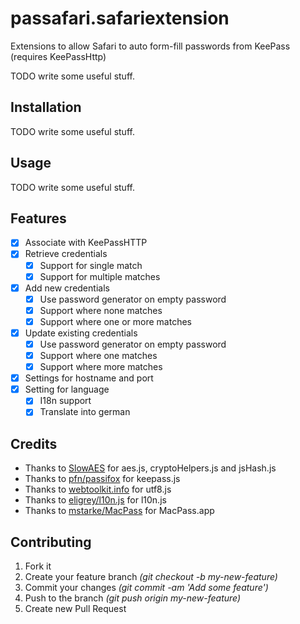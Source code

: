 # passafari.safariextension

Extensions to allow Safari to auto form-fill passwords from KeePass (requires KeePassHttp)

TODO write some useful stuff.

## Installation

TODO write some useful stuff.

## Usage

TODO write some useful stuff.

## Features

- [X] Associate with KeePassHTTP
- [X] Retrieve credentials
  - [X] Support for single match
  - [X] Support for multiple matches
- [X] Add new credentials
  - [X] Use password generator on empty password
  - [X] Support where none matches
  - [X] Support where one or more matches
- [X] Update existing credentials
  - [X] Use password generator on empty password
  - [X] Support where one matches
  - [X] Support where more matches
- [X] Settings for hostname and port
- [X] Setting for language
  - [X] I18n support
  - [X] Translate into german

## Credits

- Thanks to [SlowAES](https://code.google.com/p/slowaes/) for aes.js, cryptoHelpers.js and jsHash.js
- Thanks to [pfn/passifox](https://github.com/pfn/passifox/) for keepass.js
- Thanks to [webtoolkit.info](http://www.webtoolkit.info/javascript-utf8.html) for utf8.js
- Thanks to [eligrey/l10n.js](https://github.com/eligrey/l10n.js) for l10n.js
- Thanks to [mstarke/MacPass](https://github.com/mstarke/MacPass) for MacPass.app

## Contributing

1. Fork it
2. Create your feature branch _(git checkout -b my-new-feature)_
3. Commit your changes _(git commit -am 'Add some feature')_
4. Push to the branch _(git push origin my-new-feature)_
5. Create new Pull Request